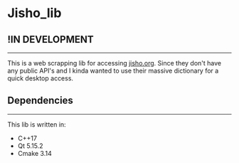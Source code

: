 # Jisho_lib

## !IN DEVELOPMENT 
-----
This is a web scrapping lib for accessing [jisho.org](https://jisho.org/). Since they don't have any public API's and I kinda wanted to use their massive dictionary for a quick desktop access.

## Dependencies
-----

This lib is written in:

* C++17
* Qt 5.15.2
* Cmake 3.14
